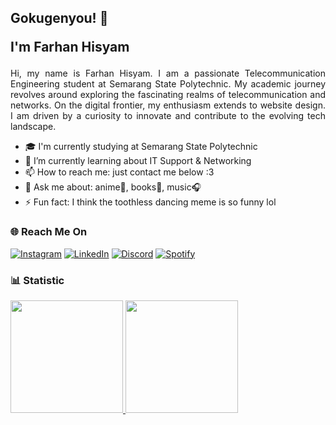 <!--
**farhanhisyam/farhanhisyam** is a ✨ _special_ ✨ repository because its `README.md` (this file) appears on your GitHub profile.

Here are some ideas to get you started:

- 🔭 I’m currently working on ...
- 🌱 I’m currently learning ...
- 👯 I’m looking to collaborate on ...
- 🤔 I’m looking for help with ...
- 💬 Ask me about ...
- 📫 How to reach me: ...
- 😄 Pronouns: ...
- ⚡ Fun fact: ...
-->

<h2>Gokugenyou! 👋
  
I'm Farhan Hisyam</h2>
<p align="justify">Hi, my name is Farhan Hisyam. I am a passionate Telecommunication Engineering student at Semarang State Polytechnic. My academic journey revolves around exploring the fascinating realms of telecommunication and networks. On the digital frontier, my enthusiasm extends to website design. I am driven by a curiosity to innovate and contribute to the evolving tech landscape. 
  
- 🎓 I'm currently studying at Semarang State Polytechnic
- 🔬 I’m currently learning about IT Support & Networking
- 📫 How to reach me: just contact me below :3
- 💬 Ask me about: anime🍙, books📖, music🎧
- ⚡ Fun fact: I think the toothless dancing meme is so funny lol

### 🌐 Reach Me On
[![Instagram](https://img.shields.io/badge/Instagram-farhanhisyam_-purple?style=flat&logo=instagram)](https://www.instagram.com/farhanhisyam_/)
[![LinkedIn](https://img.shields.io/badge/LinkedIn-farhanhisyam-blue?style=flat&logo=linkedin)](https://www.linkedin.com/in/farhan-hisyam-8bb888272/)
[![Discord](https://img.shields.io/badge/Discord-lemon_soda-blue?style=flat&logo=discord)](https://www.discordapp.com/users/454715045004181508)
[![Spotify](https://img.shields.io/badge/Spotify-hanie_mustard-green?style=flat&logo=spotify)](https://open.spotify.com/user/31d3r4satfxwpkbuvzzsmmym7woe?si=QzRlzg-oTf6D-LndDoNCyw)

### 📊 Statistic
<p align="left">
<a href="https://github.com/farhanhisyam">
  <img height="180em" src="https://github-readme-stats-eight-theta.vercel.app/api?username=farhanhisyam&show_icons=true&theme=algolia&include_all_commits=true&count_private=true"/>
  <img height="180em" src="https://github-readme-stats-eight-theta.vercel.app/api/top-langs/?username=farhanhisyam&layout=compact&layout=compact&theme=algolia"/>
</a>
</p>
